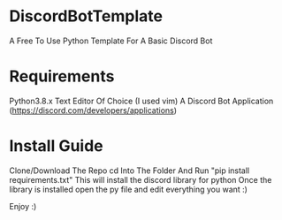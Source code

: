 # DiscordBotTemplate
A Free To Use Python Template For A Basic Discord Bot

# Requirements
Python3.8.x
Text Editor Of Choice (I used vim)
A Discord Bot Application (https://discord.com/developers/applications)

# Install Guide
Clone/Download The Repo
cd Into The Folder And Run 
"pip install requirements.txt"
This will install the discord library for python
Once the library is installed open the py file and edit everything you want :)

Enjoy :)

